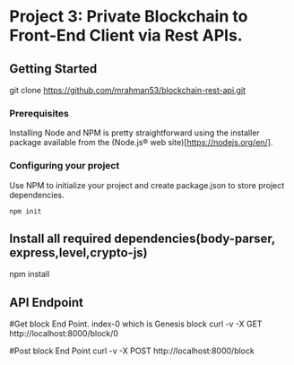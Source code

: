 # Project 3: Private Blockchain to Front-End Client via Rest APIs.


## Getting Started

git clone https://github.com/mrahman53/blockchain-rest-api.git

### Prerequisites

Installing Node and NPM is pretty straightforward using the installer package available from the (Node.js® web site)[https://nodejs.org/en/].

### Configuring your project

Use NPM to initialize your project and create package.json to store project dependencies.
```
npm init
```
## Install all required dependencies(body-parser, express,level,crypto-js)

npm install 

## API Endpoint
#Get block End Point. index-0 which is Genesis block
curl -v -X GET http://localhost:8000/block/0

#Post block End Point
curl -v -X POST http://localhost:8000/block

